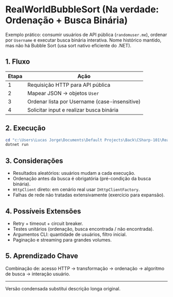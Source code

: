 <!-- README padronizado (versão condensada) -->
# RealWorldBubbleSort (Na verdade: Ordenação + Busca Binária)

Exemplo prático: consumir usuários de API pública (`randomuser.me`), ordenar por `Username` e executar busca binária interativa. Nome histórico mantido, mas não há Bubble Sort (usa sort nativo eficiente do .NET).

## 1. Fluxo
| Etapa | Ação |
|-------|------|
| 1 | Requisição HTTP para API pública |
| 2 | Mapear JSON -> objetos `User` |
| 3 | Ordenar lista por Username (case-insensitive) |
| 4 | Solicitar input e realizar busca binária |

## 2. Execução
```powershell
cd "c:\Users\Lucas Jorge\Documents\Default Projects\Back\CSharp-101\RealWorldBubbleSort"
dotnet run
```

## 3. Considerações
- Resultados aleatórios: usuários mudam a cada execução.
- Ordenação antes da busca é obrigatória (pré-condição da busca binária).
- `HttpClient` direto: em cenário real usar `IHttpClientFactory`.
- Falhas de rede não tratadas extensivamente (exercício para expansão).

## 4. Possíveis Extensões
- Retry + timeout + circuit breaker.
- Testes unitários (ordenação, busca encontrada / não encontrada).
- Argumentos CLI: quantidade de usuários, filtro inicial.
- Paginação e streaming para grandes volumes.

## 5. Aprendizado Chave
Combinação de: acesso HTTP → transformação → ordenação → algoritmo de busca → interação usuário.

---
Versão condensada substitui descrição longa original.
